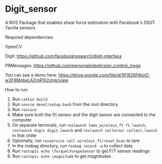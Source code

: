 # Digit_sensor
A ROS Package that enables shear force estimation with Facebook's DIGIT Tactile sensors

Required dependencies:

OpenCV

Digit: https://github.com/facebookresearch/digit-interface

PRMessages: https://github.com/personalrobotics/pr_control_msgs

You can see a demo here: https://drive.google.com/file/d/1lFl928FAtotZ-w2F6MqtwLAZmR1IUUmk/view

How to run:

1. Run `catkin build`
2. Run `source devel/setup.bash` from the root directory
3. Run `roscore`
4. Make sure both the f/t sensor and the digit sensor are connected to the computer
5. On separate terminals, run `roslaunch tams_wireless_ft ft.launch`, `roslaunch digit digit.launch` and `roslaunch collector collect.launch` in that order
6. Optionally, run `rosservice call wireless_ft/reset_bias` to tare
7. In the rosbag directory, run `rosbag record -a` to collect data
8. Run `rostopic echo \forque\forqueSensor` to get F/T sensor readings
9. Run `rostopic echo \magnitude` to get magnitudes
